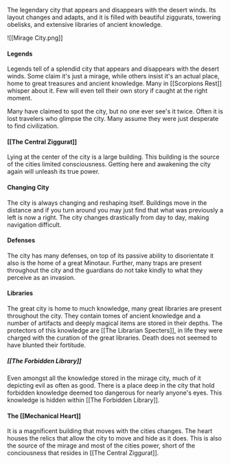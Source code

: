 The legendary city that appears and disappears with the desert winds. Its layout changes and adapts, and it is filled with beautiful ziggurats, towering obelisks, and extensive libraries of ancient knowledge.

![[Mirage City.png]]

#### Legends
Legends tell of a splendid city that appears and disappears with the desert winds. Some claim it's just a mirage, while others insist it's an actual place, home to great treasures and ancient knowledge. Many in [[Scorpions Rest]] whisper about it. Few will even tell their own story if caught at the right moment.

Many have claimed to spot the city, but no one ever see's it twice. Often it is lost travelers who glimpse the city. Many assume they were just desperate to find civilization.

#### [[The Central Ziggurat]]
Lying at the center of the city is a large building. This building is the source of the cities limited consciousness. Getting here and awakening the city again will unleash its true power.

#### Changing City
The city is always changing and reshaping itself. Buildings move in the distance and if you turn around you may just find that what was previously a left is now a right. The city changes drastically from day to day, making navigation difficult.

#### Defenses
The city has many defenses, on top of its passive ability to disorientate it also is the home of a great Minotaur. Further, many traps are present throughout the city and the guardians do not take kindly to what they perceive as an invasion.

#### Libraries
The great city is home to much knowledge, many great libraries are present throughout the city. They contain tomes of ancient knowledge and a number of artifacts and deeply magical items are stored in their depths. The protectors of this knowledge are [[The Librarian Specters]], in life they were charged with the curation of the great libraries. Death does not seemed to have blunted their fortitude.

##### [[The Forbidden Library]]
Even amongst all the knowledge stored in the mirage city, much of it depicting evil as often as good. There is a place deep in the city that hold forbidden knowledge deemed too dangerous for nearly anyone's eyes. This knowledge is hidden within [[The Forbidden Library]].

#### The [[Mechanical Heart]]
It is a magnificent building that moves with the cities changes. The heart houses the relics that allow the city to move and hide as it does. This is also the source of the mirage and most of the cities power, short of the conciousness that resides in [[The Central Ziggurat]].